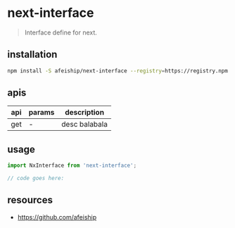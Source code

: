 # next-interface
> Interface define for next.

## installation
```bash
npm install -S afeiship/next-interface --registry=https://registry.npm.taobao.org
```

## apis
| api | params | description   |
|-----|--------|---------------|
| get | -      | desc balabala |

## usage
```js
import NxInterface from 'next-interface';

// code goes here:
```

## resources
- https://github.com/afeiship
